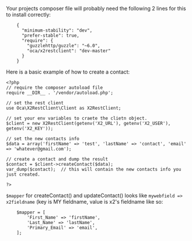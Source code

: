 Your projects composer file will probably need the following 2 lines for this to install correctly:

```
    {
      "minimum-stability": "dev",
      "prefer-stable": true,
      "require": {
        "guzzlehttp/guzzle": "~6.0",
        "oca/x2restclient": "dev-master"
      }
    }
```

Here is a basic example of how to create a contact:
```
<?php
// require the composer autoload file
require __DIR__ . '/vendor/autoload.php';

// set the rest client
use Oca\X2RestClient\Client as X2RestClient;

// set your env variables to craete the clietn object.
$client = new X2RestClient(getenv('X2_URL'), getenv('X2_USER'), getenv('X2_KEY'));

// set the new contacts info
$data = array('firstName' => 'test', 'lastName' => 'contact', 'email' => 'whatever@gmail.com');

// create a contact and dump the result
$contact = $client->createContact($data);
var_dump($contact);  // this will contain the new contacts info you just created.

?>
```



`$mapper` for createContact() and updateContact() looks like `mywebfield => x2fieldname` (key is MY fieldname, value is x2's fieldname like so:

```
    $mapper = [
        'First_Name' => 'firstName',
        'Last_Name' => 'lastName',
        'Primary_Email' => 'email',
    ];
```

